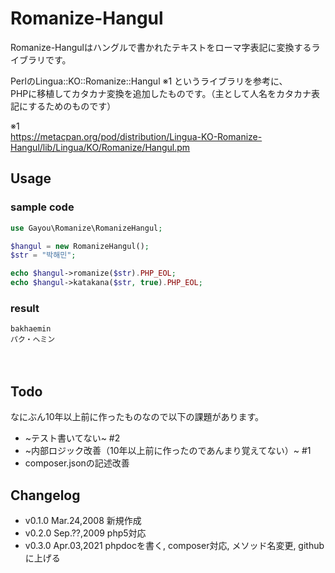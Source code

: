 # Romanize-Hangul
Romanize-Hangulはハングルで書かれたテキストをローマ字表記に変換するライブラリです。

PerlのLingua::KO::Romanize::Hangul ※1 というライブラリを参考に、  
PHPに移植してカタカナ変換を追加したものです。（主として人名をカタカナ表記にするためのものです）

※1  
https://metacpan.org/pod/distribution/Lingua-KO-Romanize-Hangul/lib/Lingua/KO/Romanize/Hangul.pm


## Usage
### sample code
```php
use Gayou\Romanize\RomanizeHangul;

$hangul = new RomanizeHangul();
$str = "박해민";

echo $hangul->romanize($str).PHP_EOL;
echo $hangul->katakana($str, true).PHP_EOL;
```

### result
```
bakhaemin
パク・ヘミン
```
　

## Todo
なにぶん10年以上前に作ったものなので以下の課題があります。

* ~テスト書いてない~ #2
* ~内部ロジック改善（10年以上前に作ったのであんまり覚えてない）~ #1
* composer.jsonの記述改善
　
　

## Changelog
* v0.1.0 Mar.24,2008 新規作成
* v0.2.0 Sep.??,2009 php5対応
* v0.3.0 Apr.03,2021 phpdocを書く, composer対応, メソッド名変更, githubに上げる
